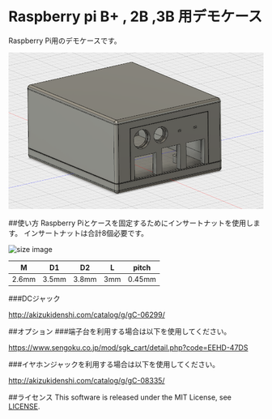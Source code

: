 Raspberry pi B+ , 2B ,3B 用デモケース
=====================================================
Raspberry Pi用のデモケースです。

![demo case image](./Case.png "demo case image.")

##使い方
Raspberry Piとケースを固定するためにインサートナットを使用します。
インサートナットは合計8個必要です。

![size image](http://www.hirosugi-net.co.jp/img/category/4/14131314-4.gif)

|M|D1|D2|L|pitch|
|:--:|:--:|:--:|:--:|:--:|
|2.6mm|3.5mm|3.8mm|3mm|0.45mm|

###DCジャック

http://akizukidenshi.com/catalog/g/gC-06299/

##オプション
###端子台を利用する場合は以下を使用してください。

https://www.sengoku.co.jp/mod/sgk_cart/detail.php?code=EEHD-47DS

###イヤホンジャックを利用する場合は以下を使用してください。

http://akizukidenshi.com/catalog/g/gC-08335/

##ライセンス
This software is released under the MIT License, see [LICENSE](https://github.com/ekazyam/Raspberry-Pi-Demo-Case/blob/master/LICENSE).
